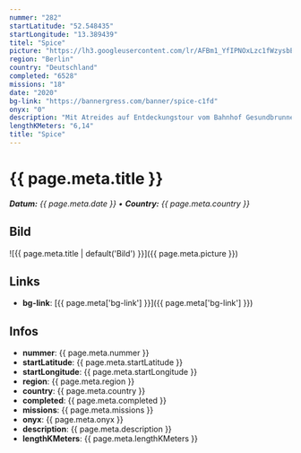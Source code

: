 ```yaml
---
nummer: "282"
startLatitude: "52.548435"
startLongitude: "13.389439"
titel: "Spice"
picture: "https://lh3.googleusercontent.com/lr/AFBm1_YfIPNOxLzc1fWzysbE1oWXZmi4QUlurZBpvA0Z60VAXEr4T61S23wVvKaDUFelIUdMsRvPfG7GH1Qw3UXanhjybuT0YJbl_YC0YdDOwTInhGAeehKq2ETQybvFLkT6OlOfEZUkFmY_a-IamuHXBlmq1JIzv4Vbu0Wt8CD3T321jAW4bNWTmI-Fe4GGTCq8NBWwjvarDF2AWmFsgjS3RmLJvZgjNKDZLVDDtO4yKSCy6GF-W3jalwCF3iYqwaXRGy3KOtlE4vaII0oUrPZvACOKDKuGrmiTY693Pr1wUN8vyjwpOSZbaGFSRXe89nexlPXNauSGYLYbJLsmVu4dpifVtBw9vlz8Lwx8BzwE0GlbM4_3u8PmlVg4GzgPVWPpIncwDGQX7uQgt8DbfIZiWwwVQUbBOeb5wuVJbiq9-nR6yiFKcQGkXMrnY2fH3iLpzLSbhGzK4ipG7t3WgPmeFubQbuEO_gjZA12aHxh6bQzSL4Nuozr2nzjFphLZUrWX2I8Sci0aMgEuDpDxFHdXT2zjfp6pKBHW8p0gmyzfwF-rKh_-o7JyfrHWtBIx4rht-ngNG2_UxZkH2f_7RTPm0qGSpbiChC0AzdOznYwv85zAIzaoaRX9WuRgvtCnynvuJNGGlygLhCL8Q-3UrNEs-oFbWQxFLcyAwlZ--bUo1MN-TYD89EMV6DdGoYSiSBtHTOJOcdcEGR79C1-xpogvlgDwKh9ZxV1EJDludQk7FmW7FUcx7wJZnupM45dyC0beK39pScyi-Zi5PxdX7hIKJ9_xCKNsI3pmtBzV-niZLrYVMpSi27Y-2irNmwshG23fT2ZC7IuOKu1_dQX-4H8znlAlFiGNC6-OxMl0"
region: "Berlin"
country: "Deutschland"
completed: "6528"
missions: "18"
date: "2020"
bg-link: "https://bannergress.com/banner/spice-c1fd"
onyx: "0"
description: "Mit Atreides auf Entdeckungstour vom Bahnhof Gesundbrunnen zum Schäfersee"
lengthKMeters: "6,14"
title: "Spice"
---
```


# {{ page.meta.title }}
_**Datum:** {{ page.meta.date }} • **Country:** {{ page.meta.country }}_

## Bild
![{{ page.meta.title | default('Bild') }}]({{ page.meta.picture }})

## Links
- **bg-link**: [{{ page.meta['bg-link'] }}]({{ page.meta['bg-link'] }})

## Infos
- **nummer**: {{ page.meta.nummer }}
- **startLatitude**: {{ page.meta.startLatitude }}
- **startLongitude**: {{ page.meta.startLongitude }}
- **region**: {{ page.meta.region }}
- **country**: {{ page.meta.country }}
- **completed**: {{ page.meta.completed }}
- **missions**: {{ page.meta.missions }}
- **onyx**: {{ page.meta.onyx }}
- **description**: {{ page.meta.description }}
- **lengthKMeters**: {{ page.meta.lengthKMeters }}


